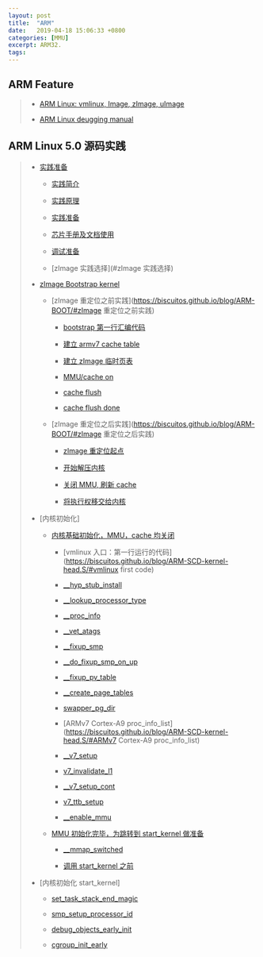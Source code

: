 ```yaml
---
layout: post
title:  "ARM"
date:   2019-04-18 15:06:33 +0800
categories: [MMU]
excerpt: ARM32.
tags:
---
```


## <span id="ARM Boot">ARM Feature</span>

> - [ARM Linux: vmlinux, Image, zImage, uImage](https://biscuitos.github.io/blog/ARM-Kernel-Image/)
>
> - [ARM Linux deugging manual](https://biscuitos.github.io/blog/BOOTASM-debuggingTools/)

## ARM Linux 5.0 源码实践

> - [实践准备](https://biscuitos.github.io/blog/ARM-BOOT/#%E7%AE%80%E4%BB%8B)
>
>   - [实践简介](https://biscuitos.github.io/blog/ARM-BOOT/#文章简介)
>
>   - [实践原理](https://biscuitos.github.io/blog/ARM-BOOT/#实践原理)
>
>   - [实践准备](https://biscuitos.github.io/blog/ARM-BOOT/#实践准备)
>
>   - [芯片手册及文档使用](https://biscuitos.github.io/blog/ARM-BOOT/#芯片手册及文档使用)
>
>   - [调试准备](https://biscuitos.github.io/blog/ARM-BOOT/#调试准备)
>
>   - [zImage 实践选择](#zImage 实践选择)
>
> - [zImage Bootstrap kernel](https://biscuitos.github.io/blog/ARM-BOOT/)
>
>   - [zImage 重定位之前实践](https://biscuitos.github.io/blog/ARM-BOOT/#zImage 重定位之前实践)
>
>     - [bootstrap 第一行汇编代码](https://biscuitos.github.io/blog/ARM-BOOT/#v0.0.1)
>
>     - [建立 armv7 cache table](https://biscuitos.github.io/blog/ARM-BOOT/#v0.0.2)
>
>     - [建立 zImage 临时页表](https://biscuitos.github.io/blog/ARM-BOOT/#v0.0.3)
>
>     - [MMU/cache on](https://biscuitos.github.io/blog/ARM-BOOT/#v0.0.4)
>
>     - [cache flush](https://biscuitos.github.io/blog/ARM-BOOT/#v0.0.5)
>
>     - [cache flush done](https://biscuitos.github.io/blog/ARM-BOOT/#v0.0.6)
>
>   - [zImage 重定位之后实践](https://biscuitos.github.io/blog/ARM-BOOT/#zImage 重定位之后实践)
>
>     - [zImage 重定位起点](https://biscuitos.github.io/blog/ARM-BOOT/#v0.0.7)
>
>     - [开始解压内核](https://biscuitos.github.io/blog/ARM-BOOT/#v0.0.8)
>
>     - [关闭 MMU, 刷新 cache](https://biscuitos.github.io/blog/ARM-BOOT/#v0.0.9)
>
>     - [将执行权移交给内核](https://biscuitos.github.io/blog/ARM-BOOT/#v0.1.0)
>
> - [内核初始化]
>
>   - [内核基础初始化，MMU，cache 均关闭]()
>
>     - [vmlinux 入口：第一行运行的代码](https://biscuitos.github.io/blog/ARM-SCD-kernel-head.S/#vmlinux first code)
>
>     - [__hyp_stub_install](https://biscuitos.github.io/blog/ARM-SCD-kernel-head.S/#__hyp_stub_install)
>
>     - [__lookup_processor_type](https://biscuitos.github.io/blog/ARM-SCD-kernel-head.S/#__lookup_processor_type)
>
>     - [__proc_info](https://biscuitos.github.io/blog/ARM-SCD-kernel-head.S/#__proc_info)
>
>     - [__vet_atags](https://biscuitos.github.io/blog/ARM-SCD-kernel-head.S/#__vet_atags)
>
>     - [__fixup_smp](https://biscuitos.github.io/blog/ARM-SCD-kernel-head.S/#__fixup_smp)
>
>     - [__do_fixup_smp_on_up](https://biscuitos.github.io/blog/ARM-SCD-kernel-head.S/#__do_fixup_smp_on_up)
>
>     - [__fixup_pv_table](https://biscuitos.github.io/blog/ARM-SCD-kernel-head.S/#__fixup_pv_table)
>
>     - [__create_page_tables](https://biscuitos.github.io/blog/ARM-SCD-kernel-head.S/#__create_page_tables)
>
>     - [swapper_pg_dir](https://biscuitos.github.io/blog/ARM-SCD-kernel-head.S/#swapper_pg_dir)
>
>     - [ARMv7 Cortex-A9 proc_info_list](https://biscuitos.github.io/blog/ARM-SCD-kernel-head.S/#ARMv7 Cortex-A9 proc_info_list)
>
>     - [__v7_setup](https://biscuitos.github.io/blog/ARM-SCD-kernel-head.S/#__v7_setup)
>
>     - [v7_invalidate_l1](https://biscuitos.github.io/blog/ARM-SCD-kernel-head.S/#v7_invalidate_l1)
>
>     - [__v7_setup_cont](https://biscuitos.github.io/blog/ARM-SCD-kernel-head.S/#__v7_setup_cont)
>
>     - [v7_ttb_setup](https://biscuitos.github.io/blog/ARM-SCD-kernel-head.S/#v7_ttb_setup)
>
>     - [__enable_mmu](https://biscuitos.github.io/blog/ARM-SCD-kernel-head.S/#__enable_mmu)
>
>   - [MMU 初始化完毕，为跳转到 start_kernel 做准备]()
>
>     - [__mmap_switched](https://biscuitos.github.io/blog/ARM-SCD-kernel-head.S/#__mmap_switched)
>
>     - [调用 start_kernel 之前](https://biscuitos.github.io/blog/ARM-SCD-kernel-head.S/#start_kernel_last)
>
> - [内核初始化 start_kernel]
>
>   - [set_task_stack_end_magic](https://biscuitos.github.io/blog/ARM-SCD-start_kernel.S/#set_task_stack_end_magic)
>
>   - [smp_setup_processor_id](https://biscuitos.github.io/blog/ARM-SCD-start_kernel.S/#smp_setup_processor_id)
>
>   - [debug_objects_early_init](https://biscuitos.github.io/blog/ARM-SCD-start_kernel.S/#debug_objects_early_init)
>
>   - [cgroup_init_early](https://biscuitos.github.io/blog/ARM-SCD-start_kernel.S/#cgroup_init_early)
>
>
